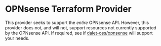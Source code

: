 # OPNsense Terraform Provider

This provider seeks to support the *entire* OPNsense API.
However, this provider does not, and will not, support resources
not currently supported by the OPNsense API. If required, see if
[dalet-oss/opnsense](https://github.com/dalet-oss/terraform-provider-opnsense)
will support your needs.


